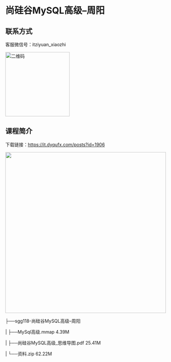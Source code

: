 # 尚硅谷MySQL高级&#8211;周阳

## 联系方式

客服微信号：itziyuan_xiaozhi

<img src="https://ziyuanyun.oss-cn-guangzhou.aliyuncs.com/common/20240614073449/666b82192834a.jpg" width="200" height="200" alt="二维码">

## 课程简介

下载链接：https://it.dyqufx.com/posts?id=1906

<img src="https://ziyuanyun.oss-cn-guangzhou.aliyuncs.com/yun/20240515183602/6644901254c84.jpg" width="500" alt="">

  ├──sgg118-尚硅谷MySQL高级&#8211;周阳

 | ├──MySql高级.mmap 4.39M

 | ├──尚硅谷MySQL高级_思维导图.pdf 25.41M

 | └──资料.zip 62.22M

  